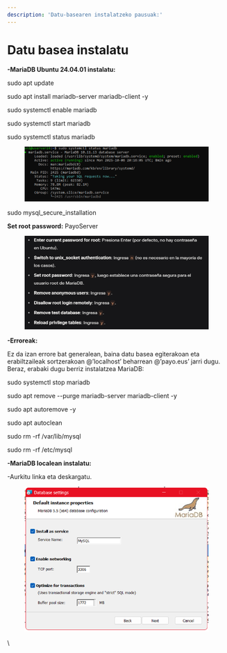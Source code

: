 ```yaml
---
description: 'Datu-basearen instalatzeko pausuak:'
---
```


# Datu basea instalatu

**-MariaDB Ubuntu 24.04.01 instalatu:**

sudo apt update

sudo apt install mariadb-server mariadb-client -y

sudo systemctl enable mariadb

sudo systemctl start mariadb

sudo systemctl status mariadb

<figure><img src="../.gitbook/assets/unknown (6) (1).png" alt=""><figcaption></figcaption></figure>

sudo mysql\_secure\_installation

**Set root password:** PayoServer

<figure><img src="../.gitbook/assets/unknown (1) (1) (1).png" alt=""><figcaption></figcaption></figure>

**-Erroreak:**

Ez da izan errore bat generalean, baina datu basea egiterakoan eta erabiltzaileak sortzerakoan @’localhost’ beharrean @’payo.eus’ jarri dugu. Beraz, erabaki dugu berriz instalatzea MariaDB:

sudo systemctl stop mariadb

sudo apt remove --purge mariadb-server mariadb-client -y

sudo apt autoremove -y

sudo apt autoclean

sudo rm -rf /var/lib/mysql

sudo rm -rf /etc/mysql



**-MariaDB localean instalatu:**

-Aurkitu linka eta deskargatu.

<figure><img src="../.gitbook/assets/unknown (2) (1) (1).png" alt="" width="469"><figcaption></figcaption></figure>

\

